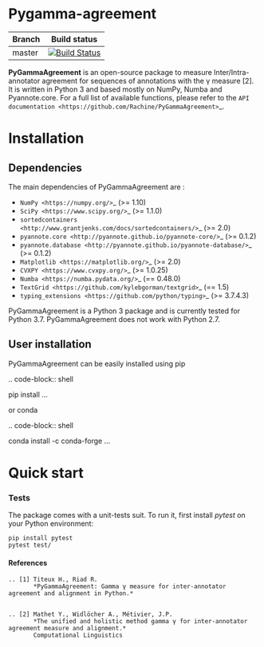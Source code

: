Pygamma-agreement
=============

| Branch  | Build status                                                                                                                     |
|---------|----------------------------------------------------------------------------------------------------------------------------------|
| master  | [![Build Status](https://travis-ci.com/Rachine/PyGammaAgreement.svg?token=RBFAQCRfvbxdpaEByTFc&branch=master)](https://travis-ci.com/Rachine/PyGammaAgreement/)  |


**PyGammaAgreement** is an open-source package to measure Inter/Intra-annotator agreement for sequences of annotations with the γ measure [2]. It is written in Python 3 and based mostly on NumPy, Numba and Pyannote.core. For a full list of available functions, please refer to the `API documentation <https://github.com/Rachine/PyGammaAgreement>`_.

Installation
============

Dependencies
------------

The main dependencies of PyGammaAgreement are :

* `NumPy <https://numpy.org/>`_ (>= 1.10)
* `SciPy <https://www.scipy.org/>`_ (>= 1.1.0)
* `sortedcontainers <http://www.grantjenks.com/docs/sortedcontainers/>`_ (>= 2.0)
* `pyannote.core <http://pyannote.github.io/pyannote-core/>`_ (>= 0.1.2)
* `pyannote.database <http://pyannote.github.io/pyannote-database/>`_ (>= 0.1.2)
* `Matplotlib <https://matplotlib.org/>`_ (>= 2.0)
* `CVXPY <https://www.cvxpy.org/>`_ (>= 1.0.25)
* `Numba <https://numba.pydata.org/>`_ (== 0.48.0)
* `TextGrid <https://github.com/kylebgorman/textgrid>`_ (== 1.5)
* `typing_extensions <https://github.com/python/typing>`_ (>= 3.7.4.3)


PyGammaAgreement is a Python 3 package and is currently tested for Python 3.7. PyGammaAgreement does not work with Python 2.7.

User installation
-----------------

PyGammaAgreement can be easily installed using pip

.. code-block:: shell

  pip install ...

or conda

.. code-block:: shell

  conda install -c conda-forge ...

Quick start
============


### Tests

The package comes with a unit-tests suit. To run it, first install *pytest* on your Python environment:

    pip install pytest
    pytest test/


#### References
    .. [1] Titeux H., Riad R.
           *PyGammaAgreement: Gamma γ measure for inter-annotator agreement and alignment in Python.*
           

    .. [2] Mathet Y., Widlöcher A., Métivier, J.P.
           *The unified and holistic method gamma γ for inter-annotator agreement measure and alignment.*
           Computational Linguistics
           
